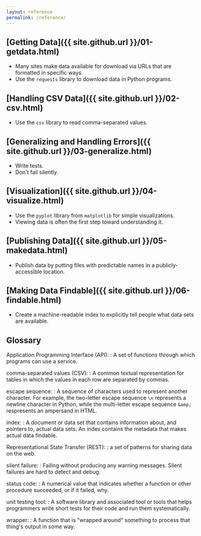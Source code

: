 ```yaml
---
layout: reference
permalink: /reference/
---
```

## [Getting Data]({{ site.github.url }}/01-getdata.html)

*   Many sites make data available for download via URLs that are formatted in specific ways.
*   Use the `requests` library to download data in Python programs.

## [Handling CSV Data]({{ site.github.url }}/02-csv.html)

*   Use the `csv` library to read comma-separated values.

## [Generalizing and Handling Errors]({{ site.github.url }}/03-generalize.html)

*   Write tests.
*   Don't fail silently.

## [Visualization]({{ site.github.url }}/04-visualize.html)

*   Use the `pyplot` library from `matplotlib` for simple visualizations.
*   Viewing data is often the first step toward understanding it.

## [Publishing Data]({{ site.github.url }}/05-makedata.html)

*   Publish data by putting files with predictable names in a publicly-accessible location.

## [Making Data Findable]({{ site.github.url }}/06-findable.html)

*   Create a machine-readable index to explicitly tell people what data sets are available.

## Glossary

Application Programming Interface (API):
:   A set of functions through which programs can use a service.

comma-separated values (CSV):
:   A common textual representation for tables
    in which the values in each row are separated by commas.

escape sequence:
:   A sequence of characters used to represent another character.
    For example,
    the two-letter escape sequence `\n` represents a newline character in Python,
    while the multi-letter escape sequence `&amp;` respresents an ampersand in HTML.

index:
:   A document or data set that contains information about,
    and pointers to,
    actual data sets.
    An index contains the metadata that makes actual data findable.

Representational State Transfer (REST):
:   a set of patterns for sharing data on the web.

silent failure:
:   Failing without producing any warning messages.
    Silent failures are hard to detect and debug.

status code:
:   A numerical value that indicates whether a function or other procedure succeeded,
    or if it failed, why.

unit testing tool:
:   A software library and associated tool or tools
    that helps programmers write short tests for their code
    and run them systematically.

wrapper:
:   A function that is "wrapped around" something
    to process that thing's output in some way.
